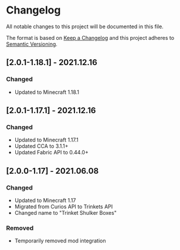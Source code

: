 # Changelog
All notable changes to this project will be documented in this file.

The format is based on [Keep a Changelog](http://keepachangelog.com/en/1.0.0/) and this project adheres to [Semantic Versioning](http://semver.org/spec/v2.0.0.html).

## [2.0.1-1.18.1] - 2021.12.16
### Changed
- Updated to Minecraft 1.18.1

## [2.0.1-1.17.1] - 2021.12.16
### Changed
- Updated to Minecraft 1.17.1
- Updated CCA to 3.1.1+
- Updated Fabric API to 0.44.0+

## [2.0.0-1.17] - 2021.06.08
### Changed
- Updated to Minecraft 1.17
- Migrated from Curios API to Trinkets API
- Changed name to "Trinket Shulker Boxes"
### Removed
- Temporarily removed mod integration